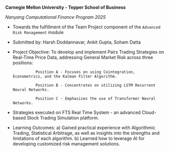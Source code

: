 **Carnegie Mellon University - Tepper School of Business**

*Nanyang Computational Finance Program 2025*

- Towards the fulfillment of the Team Project component of the `Advanced Risk Management` module 

- Submitted by: Harsh Doddannavar, Ankit Gupta, Soham Datta

- Project Objective: To develop and implement Pairs Trading Strategies on Real-Time Price Data, addressing General Market Risk across three positions:
  
		     	Position A - Focuses on using Cointegration, Econometrics, and the Kalman Filter Algorithm.
  
		     	Position B - Concentrates on utilizing LSTM Recurrent Neural Networks.
  
		     	Position C - Emphasizes the use of Transformer Neural Networks.
  
- Strategies executed on FTS Real Time System - an advanced Cloud-based Stock Trading Simulation platform.

- Learning Outcomes: a) Gained practical experience with Algorithmic Trading, Statistical Arbitrage, as well as insights into the strengths and limitations of each algorithm. 
	             b) Learned how to leverage AI for developing customized risk management solutions.
